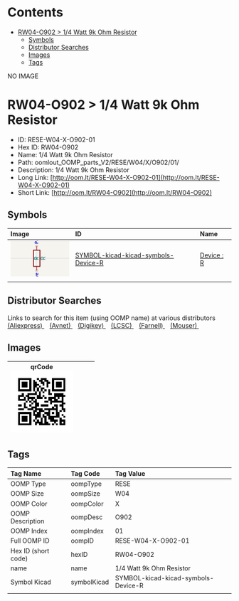 



Contents
========

* [RW04-O902 > 1/4 Watt 9k Ohm Resistor](#rw04-o902--14-watt-9k-ohm-resistor)
	* [Symbols](#symbols)
	* [Distributor Searches](#distributor-searches)
	* [Images](#images)
	* [Tags](#tags)
  
NO IMAGE  
# RW04-O902 > 1/4 Watt 9k Ohm Resistor

- ID: RESE-W04-X-O902-01
- Hex ID: RW04-O902
- Name: 1/4 Watt 9k Ohm Resistor
- Path: oomlout_OOMP_parts_V2/RESE/W04/X/O902/01/
- Description: 1/4 Watt 9k Ohm Resistor
- Long Link: [http://oom.lt/RESE-W04-X-O902-01](http://oom.lt/RESE-W04-X-O902-01)
- Short Link: [http://oom.lt/RW04-O902](http://oom.lt/RW04-O902)

## Symbols
  

|Image|ID|Name|
| :--- | :--- | :--- |
|[![](https://raw.githubusercontent.com/oomlout/oomlout_OOMP_eda_V2/main/SYMBOL/kicad/kicad-symbols/Device/R/image_140.png)](https://github.com/oomlout/oomlout_OOMP_eda_V2/tree/main/SYMBOL/kicad/kicad-symbols/Device/R/)|[SYMBOL-kicad-kicad-symbols-Device-R](https://github.com/oomlout/oomlout_OOMP_eda_V2/tree/main/SYMBOL/kicad/kicad-symbols/Device/R/)|[Device : R](https://github.com/oomlout/oomlout_OOMP_eda_V2/tree/main/SYMBOL/kicad/kicad-symbols/Device/R/)|
||||

## Distributor Searches
  
Links to search for this item (using OOMP name) at various distributors  
[(Aliexpress) ](https://www.aliexpress.com/wholesale?SearchText=1/4+Watt+9k+Ohm+Resistor)&nbsp;&nbsp;&nbsp;[(Avnet) ](https://www.avnet.com/shop/us/search/1/4+Watt+9k+Ohm+Resistor)&nbsp;&nbsp;&nbsp;[(Digikey) ](https://www.digikey.co.uk/en/products/result?s=1/4+Watt+9k+Ohm+Resistor)&nbsp;&nbsp;&nbsp;[(LCSC) ](https://www.lcsc.com/search?q=1/4+Watt+9k+Ohm+Resistor)&nbsp;&nbsp;&nbsp;[(Farnell) ](https://uk.farnell.com/search?st=1/4+Watt+9k+Ohm+Resistor)&nbsp;&nbsp;&nbsp;[(Mouser) ](https://www.mouser.com/c/?q=1/4+Watt+9k+Ohm+Resistor)&nbsp;&nbsp;&nbsp;
## Images
  

|qrCode<br>[![](https://raw.githubusercontent.com/oomlout/oomlout_OOMP_parts_V2/main/RESE/W04/X/O902/01/qrCode_140.png)](https://github.com/oomlout/oomlout_OOMP_parts_V2/tree/main/RESE/W04/X/O902/01/qrCode.png)||||
| :---: | :---: | :---: | :---: |

## Tags
  

|Tag Name|Tag Code|Tag Value|
| :--- | :--- | :--- |
|OOMP Type|oompType|RESE|
|OOMP Size|oompSize|W04|
|OOMP Color|oompColor|X|
|OOMP Description|oompDesc|O902|
|OOMP Index|oompIndex|01|
|Full OOMP ID|oompID|RESE-W04-X-O902-01|
|Hex ID (short code)|hexID|RW04-O902|
|name|name|1/4 Watt 9k Ohm Resistor|
|Symbol Kicad|symbolKicad|SYMBOL-kicad-kicad-symbols-Device-R|
||||
